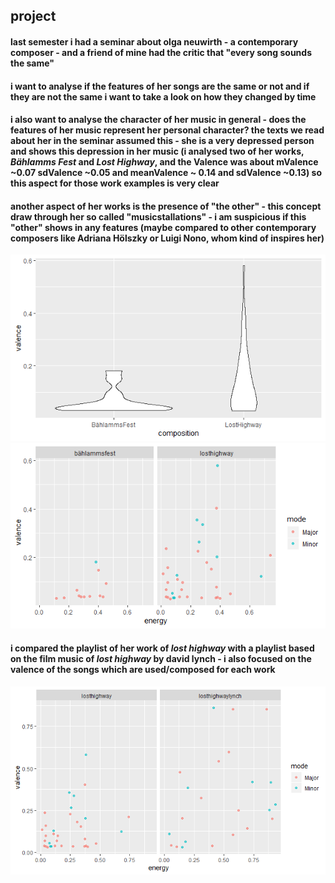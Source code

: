## project
#### last semester i had a seminar about olga neuwirth - a contemporary composer - and a friend of mine had the critic that "every song sounds the same"
#### i want to analyse if the features of her songs are the same or not and if they are not the same i want to take a look on how they changed by time
#### i also want to analyse the character of her music in general - does the features of her music represent her personal character? the texts we read about her in the seminar assumed this - she is a very depressed person and shows this depression in her music (i analysed two of her works, *Bählamms Fest* and *Lost Highway*, and the Valence was about mValence ~0.07 sdValence ~0.05 and meanValence ~ 0.14 and sdValence ~0.13) so this aspect for those work examples is very clear
#### another aspect of her works is the presence of "the other" - this concept draw through her so called "musicstallations" - i am suspicious if this "other" shows in any features (maybe compared to other contemporary composers like Adriana Hölszky or Luigi Nono, whom kind of inspires her)

![Comparison of the Valence of two compositions](valence.png)
![Comparison of the Valence of two compositions](energy.png)

#### i compared the playlist of her work of *lost highway* with a playlist based on the film music of *lost highway* by david lynch - i also focused on the valence of the songs which are used/composed for each work
![Comparison of the Valence of two compositions](losthighway.png)
